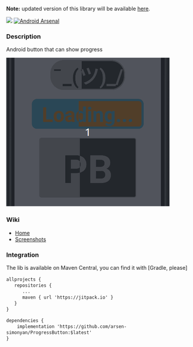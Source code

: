**Note:** updated version of this library will be available [here](https://github.com/arsen-simonyan/ProgressButton/releases).

[![](https://jitpack.io/v/arsen-simonyan/ProgressButton.svg)](https://jitpack.io/#arsen-simonyan/ProgressButton)
[![Android Arsenal](http://img.shields.io/badge/Android%20Arsenal-Circular%20Progress%20Button-brightgreen.png?style=flat)](http://android-arsenal.com/details)

### Description

Android button that can show progress

![](screenshots/intro.gif)

### Wiki

- [Home]
- [Screenshots]

### Integration

The lib is available on Maven Central, you can find it with [Gradle, please]

```
allprojects {
   repositories {
      ...
      maven { url 'https://jitpack.io' }
   }
}
```

```
dependencies {
    implementation 'https://github.com/arsen-simonyan/ProgressButton:$latest'
}
```

[Home]:https://github.com/arsen-simonyan/ProgressButton/wiki
[Screenshots]:https://github.com/arsen-simonyan/ProgressButton/wiki/Screenshots
